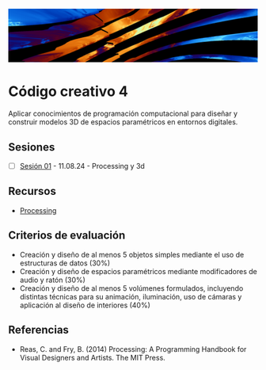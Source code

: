 ![portada](https://raw.githubusercontent.com/EmilioOcelotl/cc2-2024-1/main/img/banner.png)

# Código creativo 4 

Aplicar conocimientos de programación computacional para diseñar y construir modelos 3D de espacios paramétricos en entornos digitales.

## Sesiones 

- [ ] [Sesión 01](https://github.com/EmilioOcelotl/cc2-2024-1/blob/main/doc/s01.md) - 11.08.24 - Processing y 3d

## Recursos 

- [Processing](https://processing.org/)

## Criterios de evaluación

- Creación y diseño de al menos 5 objetos simples mediante el uso de estructuras de datos (30%)
- Creación y diseño de espacios paramétricos mediante modificadores de audio y ratón (30%)
- Creación y diseño de al menos 5 volúmenes formulados, incluyendo distintas técnicas para su animación, iluminación,  uso de cámaras y aplicación al diseño de interiores  (40%) 


## Referencias

- Reas, C. and Fry, B. (2014) Processing: A Programming Handbook for Visual Designers and Artists. The MIT Press.









